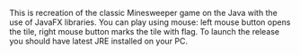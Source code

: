 This is recreation of the classic Minesweeper game on the Java with the use of JavaFX libraries.
You can play using mouse: left mouse button opens the tile, right mouse button marks the tile with flag.
To launch the release you should have latest JRE installed on your PC.
